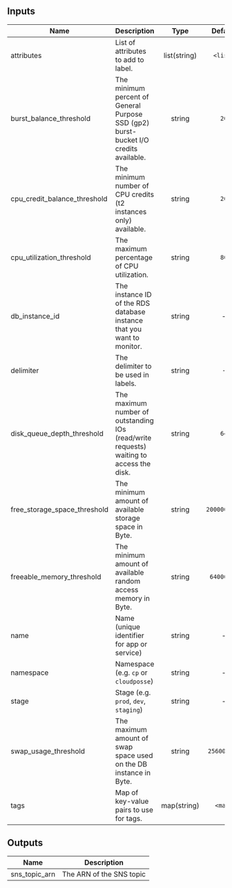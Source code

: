## Inputs

| Name | Description | Type | Default | Required |
|------|-------------|:----:|:-----:|:-----:|
| attributes | List of attributes to add to label. | list(string) | `<list>` | no |
| burst_balance_threshold | The minimum percent of General Purpose SSD (gp2) burst-bucket I/O credits available. | string | `20` | no |
| cpu_credit_balance_threshold | The minimum number of CPU credits (t2 instances only) available. | string | `20` | no |
| cpu_utilization_threshold | The maximum percentage of CPU utilization. | string | `80` | no |
| db_instance_id | The instance ID of the RDS database instance that you want to monitor. | string | - | yes |
| delimiter | The delimiter to be used in labels. | string | `-` | no |
| disk_queue_depth_threshold | The maximum number of outstanding IOs (read/write requests) waiting to access the disk. | string | `64` | no |
| free_storage_space_threshold | The minimum amount of available storage space in Byte. | string | `2000000000` | no |
| freeable_memory_threshold | The minimum amount of available random access memory in Byte. | string | `64000000` | no |
| name | Name (unique identifier for app or service) | string | - | yes |
| namespace | Namespace (e.g. `cp` or `cloudposse`) | string | - | yes |
| stage | Stage (e.g. `prod`, `dev`, `staging`) | string | - | yes |
| swap_usage_threshold | The maximum amount of swap space used on the DB instance in Byte. | string | `256000000` | no |
| tags | Map of key-value pairs to use for tags. | map(string) | `<map>` | no |

## Outputs

| Name | Description |
|------|-------------|
| sns_topic_arn | The ARN of the SNS topic |

